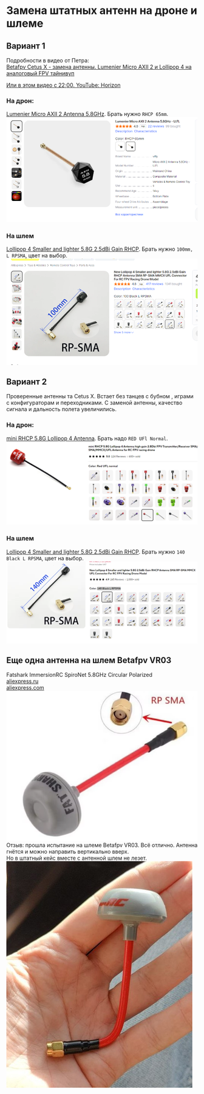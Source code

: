 # Замена штатных антенн на дроне и шлеме

## Вариант 1
Подробности в видео от Петра:  
[Betafpv Cetus X - замена антенны. Lumenier Micro AXII 2 и Lollipop 4 на аналоговый FPV тайнивуп](https://www.youtube.com/watch?v=G2w1dMCCnoc)  

[Или в этом видео с 22;00. YouTube: Horizon](https://youtu.be/MjO-WXwTGzM?si=I5wlKjKbi_qzUL37&t=1320)

### На дрон:  
[Lumenier Micro AXII 2 Antenna 5.8GHz](https://www.aliexpress.com/item/1005006729452572.html). Брать нужно `RHCP 65mm`.  
![](Antenna_Lumenier_Micro_AXII_2.png)

### На шлем
[Lollipop 4 Smaller and lighter 5.8G 2.5dBi Gain RHCP](https://www.aliexpress.com/item/1005003744368958.html). Брать нужно `100mm, L RPSMA`, цвет на выбор.  
![](Antenna_Lollipop_4_RHCP_100mm.png)

## Вариант 2

Проверенные антенны та Cetus X. Встает без танцев с бубном , играми с конфигураторам и переходниками. С заменой антенны, качество сигнала и дальность полета увеличились.   

### На дрон:  
[mini RHCP 5.8G Lollipop 4 Antenna](https://www.aliexpress.com/item/4001364197035.html). Брать надо `RED UFl Normal`.  
![](Antenna_mini_RHCP_5.8G_Lollipop_4.png)

### На шлем
[Lollipop 4 Smaller and lighter 5.8G 2.5dBi Gain RHCP](https://www.aliexpress.com/item/1005003744368958.html). Брать нужно `140 Black L RPSMA`, цвет на выбор.  
![](Antenna_Lollipop_4_RHCP_140mm.png)

## Еще одна антенна на шлем Betafpv VR03
Fatshark ImmersionRC SpiroNet 5.8GHz Circular Polarized  
[aliexpress.ru](https://aliexpress.ru/item/1005007576203785.html?sku_id=12000041361234282)  
[aliexpress.com](https://aliexpress.com/item/1005007576203785.html?sku_id=12000041361234282)  
![](FatsharkRPSMA.png)  
Отзыв: прошла испытание на шлеме Betafpv VR03.
Всё отлично. Антенна гнётся и можно направить вертикально вверх.   
Но в штатный кейс вместе с антенной шлем не лезет.   
![](FatsharkUser.jpg)  
